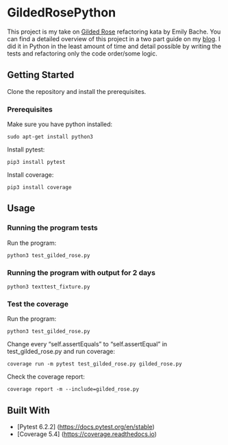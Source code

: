 # GildedRosePython
This project is my take on [Gilded Rose](https://github.com/emilybache/GildedRose-Refactoring-Kata) refactoring kata by Emily Bache. You can find a detailed overview of this project in a two part guide on my [blog](https://codenoodles.com/the-basics-of-writing-quality-unit-tests-with-code-katas/). I did it in Python in the least amount of time and detail possible by writing the tests and refactoring only the code order/some logic.

## Getting Started
Clone the repository and install the prerequisites.

### Prerequisites

Make sure you have python installed:
```
sudo apt-get install python3
```

Install pytest:
```
pip3 install pytest
```

Install coverage:
```
pip3 install coverage
```

## Usage

### Running the program tests
Run the program:
```
python3 test_gilded_rose.py
```

### Running the program with output for 2 days
```
python3 texttest_fixture.py
```

### Test the coverage

Run the program:
```
python3 test_gilded_rose.py
```

Change every “self.assertEquals” to “self.assertEqual” in test_gilded_rose.py and run coverage:
```
coverage run -m pytest test_gilded_rose.py gilded_rose.py
```

Check the coverage report:
```
coverage report -m --include=gilded_rose.py
```

## Built With
* [Pytest 6.2.2] (https://docs.pytest.org/en/stable)
* [Coverage 5.4] (https://coverage.readthedocs.io)
